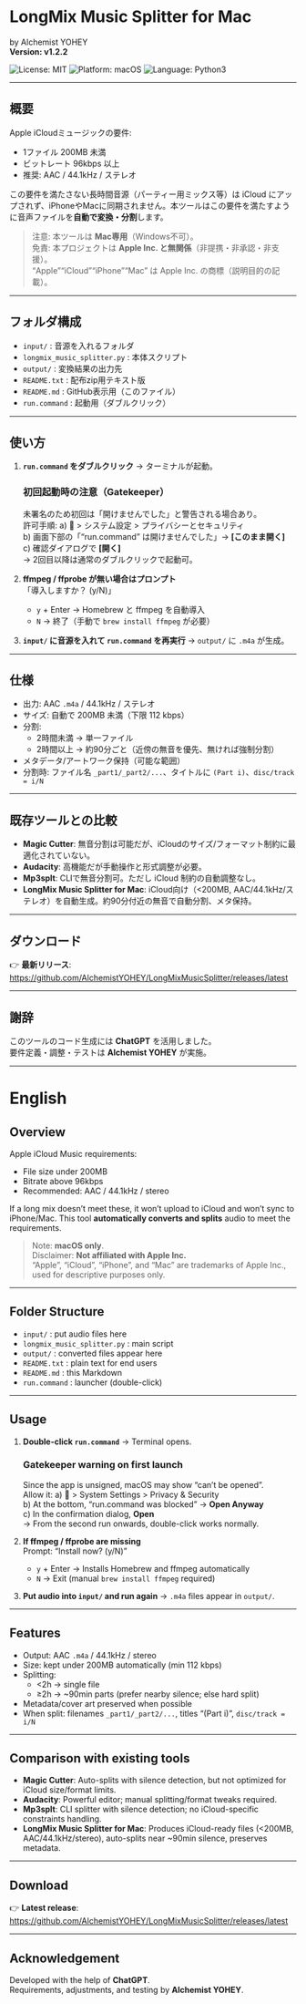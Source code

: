 # LongMix Music Splitter for Mac  
by Alchemist YOHEY  
**Version: v1.2.2**

![License: MIT](https://img.shields.io/badge/License-MIT-green.svg)
![Platform: macOS](https://img.shields.io/badge/Platform-macOS-lightgrey.svg)
![Language: Python3](https://img.shields.io/badge/Language-Python3-blue.svg)

---

## 概要
Apple iCloudミュージックの要件:
- 1ファイル 200MB 未満
- ビットレート 96kbps 以上
- 推奨: AAC / 44.1kHz / ステレオ

この要件を満たさない長時間音源（パーティー用ミックス等）は iCloud にアップされず、iPhoneやMacに同期されません。本ツールはこの要件を満たすように音声ファイルを**自動で変換・分割**します。

> 注意: 本ツールは **Mac専用**（Windows不可）。  
> 免責: 本プロジェクトは **Apple Inc. と無関係**（非提携・非承認・非支援）。  
> “Apple”“iCloud”“iPhone”“Mac” は Apple Inc. の商標（説明目的の記載）。

---

## フォルダ構成
- `input/` : 音源を入れるフォルダ  
- `longmix_music_splitter.py` : 本体スクリプト  
- `output/` : 変換結果の出力先  
- `README.txt` : 配布zip用テキスト版  
- `README.md` : GitHub表示用（このファイル）  
- `run.command` : 起動用（ダブルクリック）  

---

## 使い方
1. **`run.command` をダブルクリック** → ターミナルが起動。

   ### 初回起動時の注意（Gatekeeper）
   未署名のため初回は「開けませんでした」と警告される場合あり。  
   許可手順:
   a)  > システム設定 > プライバシーとセキュリティ  
   b) 画面下部の「“run.command” は開けませんでした」→ **[このまま開く]**  
   c) 確認ダイアログで **[開く]**  
   → 2回目以降は通常のダブルクリックで起動可。

2. **ffmpeg / ffprobe が無い場合はプロンプト**  
   「導入しますか？ (y/N)」  
   - `y` + Enter → Homebrew と ffmpeg を自動導入  
   - `N` → 終了（手動で `brew install ffmpeg` が必要）

3. **`input/` に音源を入れて `run.command` を再実行** → `output/` に `.m4a` が生成。

---

## 仕様
- 出力: AAC `.m4a` / 44.1kHz / ステレオ  
- サイズ: 自動で 200MB 未満（下限 112 kbps）  
- 分割:
  - 2時間未満 → 単一ファイル  
  - 2時間以上 → 約90分ごと（近傍の無音を優先、無ければ強制分割）  
- メタデータ/アートワーク保持（可能な範囲）  
- 分割時: ファイル名 `_part1/_part2/...`、タイトルに `(Part i)`、`disc/track = i/N`

---

## 既存ツールとの比較
- **Magic Cutter**: 無音分割は可能だが、iCloudのサイズ/フォーマット制約に最適化されていない。  
- **Audacity**: 高機能だが手動操作と形式調整が必要。  
- **Mp3splt**: CLIで無音分割可。ただし iCloud 制約の自動調整なし。  
- **LongMix Music Splitter for Mac**: iCloud向け（<200MB, AAC/44.1kHz/ステレオ）を自動生成。約90分付近の無音で自動分割、メタ保持。

---

## ダウンロード
👉 **最新リリース**: https://github.com/AlchemistYOHEY/LongMixMusicSplitter/releases/latest

---

## 謝辞
このツールのコード生成には **ChatGPT** を活用しました。  
要件定義・調整・テストは **Alchemist YOHEY** が実施。

---

# English

## Overview
Apple iCloud Music requirements:
- File size under 200MB
- Bitrate above 96kbps
- Recommended: AAC / 44.1kHz / stereo

If a long mix doesn’t meet these, it won’t upload to iCloud and won’t sync to iPhone/Mac. This tool **automatically converts and splits** audio to meet the requirements.

> Note: **macOS only**.  
> Disclaimer: **Not affiliated with Apple Inc.**  
> “Apple”, “iCloud”, “iPhone”, and “Mac” are trademarks of Apple Inc., used for descriptive purposes only.

---

## Folder Structure
- `input/` : put audio files here  
- `longmix_music_splitter.py` : main script  
- `output/` : converted files appear here  
- `README.txt` : plain text for end users  
- `README.md` : this Markdown  
- `run.command` : launcher (double-click)  

---

## Usage
1. **Double-click `run.command`** → Terminal opens.

   ### Gatekeeper warning on first launch
   Since the app is unsigned, macOS may show “can’t be opened”.  
   Allow it:
   a)  > System Settings > Privacy & Security  
   b) At the bottom, “run.command was blocked” → **Open Anyway**  
   c) In the confirmation dialog, **Open**  
   → From the second run onwards, double-click works normally.

2. **If ffmpeg / ffprobe are missing**  
   Prompt: “Install now? (y/N)”  
   - `y` + Enter → Installs Homebrew and ffmpeg automatically  
   - `N` → Exit (manual `brew install ffmpeg` required)

3. **Put audio into `input/` and run again** → `.m4a` files appear in `output/`.

---

## Features
- Output: AAC `.m4a` / 44.1kHz / stereo  
- Size: kept under 200MB automatically (min 112 kbps)  
- Splitting:
  - <2h → single file  
  - ≥2h → ~90min parts (prefer nearby silence; else hard split)  
- Metadata/cover art preserved when possible  
- When split: filenames `_part1/_part2/...`, titles “(Part i)”, `disc/track = i/N`

---

## Comparison with existing tools
- **Magic Cutter**: Auto-splits with silence detection, but not optimized for iCloud size/format limits.  
- **Audacity**: Powerful editor; manual splitting/format tweaks required.  
- **Mp3splt**: CLI splitter with silence detection; no iCloud-specific constraints handling.  
- **LongMix Music Splitter for Mac**: Produces iCloud-ready files (<200MB, AAC/44.1kHz/stereo), auto-splits near ~90min silence, preserves metadata.

---

## Download
👉 **Latest release**: https://github.com/AlchemistYOHEY/LongMixMusicSplitter/releases/latest

---

## Acknowledgement
Developed with the help of **ChatGPT**.  
Requirements, adjustments, and testing by **Alchemist YOHEY**.
